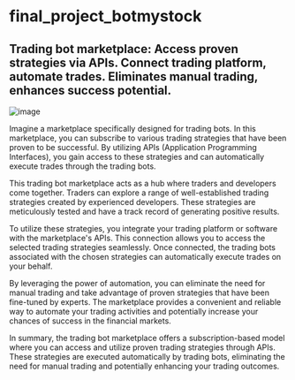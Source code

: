 # final_project_botmystock
## Trading bot marketplace: Access proven strategies via APIs. Connect trading platform, automate trades. Eliminates manual trading, enhances success potential.


![image](https://github.com/Sinjeddepina/final_project_botmystock/assets/120531541/9aaab01a-cc5f-4d0e-9767-761fb7affd35)


Imagine a marketplace specifically designed for trading bots. In this marketplace, you can subscribe to various trading strategies that have been proven to be successful. By utilizing APIs (Application Programming Interfaces), you gain access to these strategies and can automatically execute trades through the trading bots.

This trading bot marketplace acts as a hub where traders and developers come together. Traders can explore a range of well-established trading strategies created by experienced developers. These strategies are meticulously tested and have a track record of generating positive results.

To utilize these strategies, you integrate your trading platform or software with the marketplace's APIs. This connection allows you to access the selected trading strategies seamlessly. Once connected, the trading bots associated with the chosen strategies can automatically execute trades on your behalf.

By leveraging the power of automation, you can eliminate the need for manual trading and take advantage of proven strategies that have been fine-tuned by experts. The marketplace provides a convenient and reliable way to automate your trading activities and potentially increase your chances of success in the financial markets.

In summary, the trading bot marketplace offers a subscription-based model where you can access and utilize proven trading strategies through APIs. These strategies are executed automatically by trading bots, eliminating the need for manual trading and potentially enhancing your trading outcomes.
